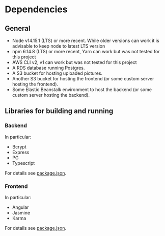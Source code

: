 # Dependencies

## General
- Node v14.15.1 (LTS) or more recent. While older versions can work it is advisable to keep node to latest LTS version
- npm 6.14.8 (LTS) or more recent, Yarn can work but was not tested for this project
- AWS CLI v2, v1 can work but was not tested for this project
- A RDS database running Postgres.
- A S3 bucket for hosting uploaded pictures.
- Another S3 bucket for hosting the frontend (or some custom server hosting the frontend).
- Some Elastic Beanstalk environment to host the backend (or some custom server hosting the backend).

## Libraries for building and running
### Backend
In particular:
- Bcrypt
- Express
- PG
- Typescript

For details see [package.json](/udagram-api/package.json).

### Frontend
In particular:
- Angular
- Jasmine
- Karma

For details see [package.json](/udagram-frontend/package.json).

